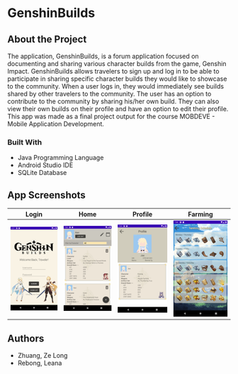 # GenshinBuilds

## About the Project

The application, GenshinBuilds, is a forum application focused on documenting and sharing various character builds from the game, Genshin Impact. GenshinBuilds allows travelers to sign up and log in to be able to participate in sharing specific character builds they would like to showcase to the community. When a user logs in, they would immediately see builds shared by other travelers to the community. The user has an option to contribute to the community by sharing his/her own build. They can also view their own builds on their profile and have an option to edit their profile. This app was made as a final project output for the course MOBDEVE - Mobile Application Development.

### Built With

* Java Programming Language
* Android Studio IDE
* SQLite Database

## App Screenshots

| Login | Home | Profile | Farming |
|---------------|---------------|---------------|---------------|
|![](https://github.com/ZeLongZhuang/GenshinBuilds/blob/master/img/Screenshot_Login.png)|![](https://github.com/ZeLongZhuang/GenshinBuilds/blob/master/img/Screenshot_Home.png)|![](https://github.com/ZeLongZhuang/GenshinBuilds/blob/master/img/Screenshot_Profile.png)|![](https://github.com/ZeLongZhuang/GenshinBuilds/blob/master/img/Screenshot_FarmingSched.png)|

## Authors

* Zhuang, Ze Long
* Rebong, Leana
